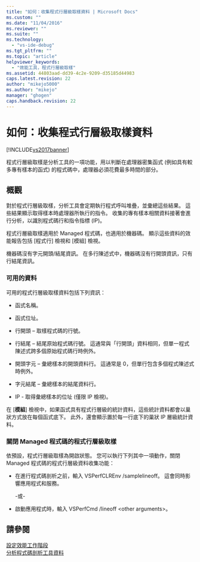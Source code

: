 ```yaml
---
title: "如何：收集程式行層級取樣資料 | Microsoft Docs"
ms.custom: ""
ms.date: "11/04/2016"
ms.reviewer: ""
ms.suite: ""
ms.technology: 
  - "vs-ide-debug"
ms.tgt_pltfrm: ""
ms.topic: "article"
helpviewer_keywords: 
  - "效能工具，程式行層級取樣"
ms.assetid: 44803aad-dd39-4c2e-9209-d35185d44983
caps.latest.revision: 22
author: "mikejo5000"
ms.author: "mikejo"
manager: "ghogen"
caps.handback.revision: 22
---
```

# 如何：收集程式行層級取樣資料
[!INCLUDE[vs2017banner](../code-quality/includes/vs2017banner.md)]

程式行層級取樣是分析工具的一項功能，用以判斷在處理器密集函式 \(例如具有較多專有樣本的函式\) 的程式碼中，處理器必須花費最多時間的部分。  
  
## 概觀  
 對於程式行層級取樣，分析工具會定期執行程式呼叫堆疊，並彙總這些結果。  這些結果顯示取得樣本時處理器所執行的指令。  收集的專有樣本相關資料接著會進行分析，以識別程式碼行和指令指標 \(IP\)。  
  
 程式行層級取樣適用於 Managed 程式碼，也適用於機器碼。  顯示這些資料的效能報告包括 \[程式行\] 檢視和 \[模組\] 檢視。  
  
 機器碼沒有字元開頭\/結尾資訊。  在多行陳述式中，機器碼沒有行開頭資訊，只有行結尾資訊。  
  
### 可用的資料  
 可用的程式行層級取樣資料包括下列資訊：  
  
-   函式名稱。  
  
-   函式位址。  
  
-   行開頭 – 取樣程式碼的行號。  
  
-   行結尾 – 結尾原始程式碼行號。  這通常與「行開頭」資料相同，但單一程式陳述式跨多個原始程式碼行時例外。  
  
-   開頭字元 – 彙總樣本的開頭資料行。  這通常是 0，但單行包含多個程式陳述式時例外。  
  
-   字元結尾 – 彙總樣本的結尾資料行。  
  
-   IP \- 取得彙總樣本的位址 \(僅限 IP 檢視\)。  
  
 在 \[**模組**\] 檢視中，如果函式具有程式行層級的統計資料，這些統計資料都會以巢狀方式放在每個函式底下。  此外，還會顯示置於每一行底下的巢狀 IP 層級統計資料。  
  
### 關閉 Managed 程式碼的程式行層級取樣  
 依預設，程式行層級取樣為開啟狀態。  您可以執行下列其中一項動作，關閉 Managed 程式碼的程式行層級資料收集功能：  
  
-   在進行程式碼剖析之前，輸入 VSPerfCLREnv \/samplelineoff。  這會同時影響應用程式和服務。  
  
     \-或\-  
  
-   啟動應用程式時，輸入 VSPerfCmd \/lineoff \<other arguments\>。  
  
## 請參閱  
 [設定效能工作階段](../profiling/configuring-performance-sessions.md)   
 [分析程式碼剖析工具資料](../profiling/analyzing-performance-tools-data.md)